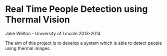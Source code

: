 Real Time People Detection using Thermal Vision
===============================================
Jake Welton - University of Lincoln 2013-2014

The aim of this project is to develop a system which is able to detect people using thermal images. 
